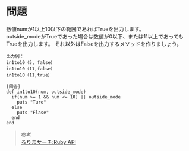 # 問題  
数値numが1以上10以下の範囲であればTrueを出力します。  
outside_modeがTrueであった場合は数値が0以下、または11以上であってもTrueを出力します。
それ以外はFalseを出力するメソッドを作りましょう。  
```
出力例：
in1to10（5, false）
in1to10（11,false）
in1to10（11,true）
```
```
[回答]
def in1to10(num, outside_mode)
  if(num >= 1 && num <= 10) || outside_mode
    puts "Ture"
  else
    puts "Flase"
  end
end
```
> 参考  
[るりまサーチ:Ruby API](https://docs.ruby-lang.org/ja/search/)  
